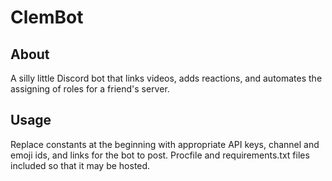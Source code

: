 # ClemBot
## About
A silly little Discord bot that links videos, adds reactions, and automates the assigning of roles for a friend's server.
## Usage
Replace constants at the beginning with appropriate API keys, channel and emoji ids, and links for the bot to post.
Procfile and requirements.txt files included so that it may be hosted.
